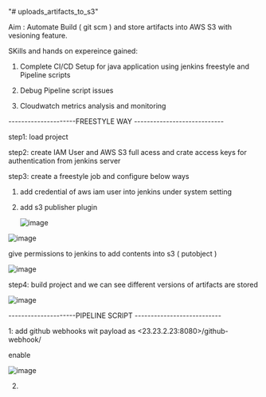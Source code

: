 "# uploads_artifacts_to_s3" 


Aim : Automate Build ( git scm )  and store artifacts into AWS S3 with vesioning feature. 

SKills and hands on expereince gained: 

1. Complete CI/CD Setup for java application using jenkins freestyle and Pipeline scripts

2. Debug Pipeline script issues

3. Cloudwatch metrics analysis and monitoring

---------------------FREESTYLE WAY ----------------------------

    
step1: load project 

step2: create IAM User and AWS S3 full acess and crate access keys for authentication from jenkins server 

step3: create a freestyle job and configure  below ways 

1. add credential of aws iam user into jenkins under system setting

2. add s3 publisher plugin

   ![image](https://github.com/user-attachments/assets/1d1e13c1-9d31-4441-853d-883af6b1c4b3)


  ![image](https://github.com/user-attachments/assets/1531a6dc-cb9c-45e8-8f8a-3de8e1619061)



  give permissions to jenkins to add contents into s3 ( putobject )

  ![image](https://github.com/user-attachments/assets/4f07443c-deba-4075-9ed0-0803f69bf531)



 step4:  build project and we can see different versions of artifacts are stored 

 ![image](https://github.com/user-attachments/assets/2c235878-13bd-4451-89a7-91860d67a4f2)


  ---------------------PIPELINE SCRIPT  ---------------------------

1: add github webhooks wit payload as <23.23.2.23:8080>/github-webhook/

enable 

![image](https://github.com/user-attachments/assets/5e94d7f7-fb79-4ca5-9a53-39b6c3d31b1d)


2. 
   
